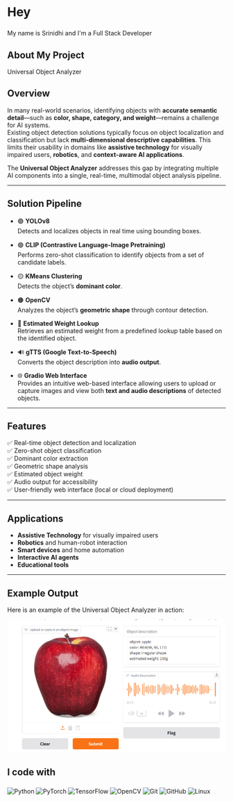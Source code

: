 <h1 align="left">Hey </h1>

###

<p align="left">My name is Srinidhi and I'm a Full Stack Developer</p>

###

<h2 align="left">About My Project</h2>
 Universal Object Analyzer

## Overview

In many real-world scenarios, identifying objects with **accurate semantic detail**—such as **color, shape, category, and weight**—remains a challenge for AI systems.  
Existing object detection solutions typically focus on object localization and classification but lack **multi-dimensional descriptive capabilities**. This limits their usability in domains like **assistive technology** for visually impaired users, **robotics**, and **context-aware AI applications**.

The **Universal Object Analyzer** addresses this gap by integrating multiple AI components into a single, real-time, multimodal object analysis pipeline.

---

## Solution Pipeline

- 🟢 **YOLOv8**  
  Detects and localizes objects in real time using bounding boxes.

- 🟣 **CLIP (Contrastive Language-Image Pretraining)**  
  Performs zero-shot classification to identify objects from a set of candidate labels.

- 🟡 **KMeans Clustering**  
  Detects the object’s **dominant color**.

- 🟠 **OpenCV**  
  Analyzes the object’s **geometric shape** through contour detection.

- 🔵 **Estimated Weight Lookup**  
  Retrieves an estimated weight from a predefined lookup table based on the identified object.

- 🔊 **gTTS (Google Text-to-Speech)**  
  Converts the object description into **audio output**.

- 🌐 **Gradio Web Interface**  
  Provides an intuitive web-based interface allowing users to upload or capture images and view both **text and audio descriptions** of detected objects.

---

## Features

✅ Real-time object detection and localization  
✅ Zero-shot object classification  
✅ Dominant color extraction  
✅ Geometric shape analysis  
✅ Estimated object weight  
✅ Audio output for accessibility  
✅ User-friendly web interface (local or cloud deployment)  

---

## Applications

- **Assistive Technology** for visually impaired users  
- **Robotics** and human-robot interaction  
- **Smart devices** and home automation  
- **Interactive AI agents**  
- **Educational tools**  

---
## Example Output

Here is an example of the Universal Object Analyzer in action:

![Object Detection Example](https://raw.githubusercontent.com/Srinidhivengala/AICTE_PROJECT/main/Screenshot%202025-06-08%20115244.png)



<h2 align="left">I code with</h2>

###


 

<p align="left">
  <img src="https://cdn.jsdelivr.net/gh/devicons/devicon/icons/python/python-original.svg" height="40" alt="Python" />
  <img src="https://cdn.jsdelivr.net/gh/devicons/devicon/icons/pytorch/pytorch-original.svg" height="40" alt="PyTorch" />
  <img src="https://cdn.jsdelivr.net/gh/devicons/devicon/icons/tensorflow/tensorflow-original.svg" height="40" alt="TensorFlow" />
  <img src="https://cdn.jsdelivr.net/gh/devicons/devicon/icons/opencv/opencv-original.svg" height="40" alt="OpenCV" />
  <img src="https://cdn.jsdelivr.net/gh/devicons/devicon/icons/git/git-original.svg" height="40" alt="Git" />
  <img src="https://cdn.jsdelivr.net/gh/devicons/devicon/icons/github/github-original.svg" height="40" alt="GitHub" />
  <img src="https://cdn.jsdelivr.net/gh/devicons/devicon/icons/linux/linux-original.svg" height="40" alt="Linux" />
</p>


###

